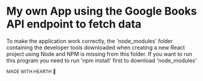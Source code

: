 # My own App using the Google Books API endpoint to fetch data
To make the application work correctly, the 'node_modules' folder containing the 
developer tools downloaded when creating a new React project using Node and 
NPM is missing from this folder. If you want to run this program you need to run 'npm install' first to download 'node_modules'<br>

<sub>MADE WITH HEARTH 🖤</sub>

